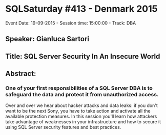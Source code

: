 # SQLSaturday #413 - Denmark 2015
Event Date: 19-09-2015 - Session time: 15:00:00 - Track: DBA
## Speaker: Gianluca Sartori
## Title: SQL Server Security In An Insecure World
## Abstract:
### One of your first responsibilities of a SQL Server DBA is to safeguard the data and protect it from unauthorized access. 
Over and over we hear about hacker attacks and data leaks: if you don't want  to be the next Sony, you have to take action and activate all the available protection measures.
In this session you'll learn how attackers take advantage of weaknesses in your infrastructure and how to secure it using SQL Server security features and best practices.

